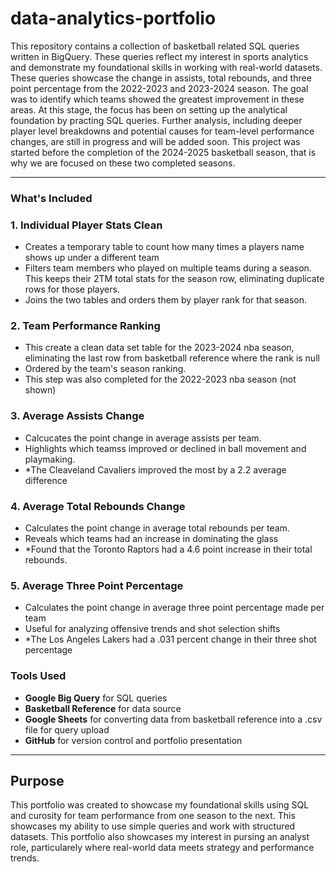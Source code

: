 # data-analytics-portfolio
This repository contains a collection of basketball related SQL queries written in BigQuery. These queries reflect my interest in sports analytics and demonstrate my foundational skills in working with real-world datasets. These queries showcase the change in assists, total rebounds, and three point percentage from the 2022-2023 and 2023-2024 season. The goal was to identify which teams showed the greatest improvement in these areas. 
At this stage, the focus has been on setting up the analytical foundation by practing SQL queries. Further analysis, including deeper player level breakdowns and potential causes for team-level performance changes, are still in progress and will be added soon. This project was started before the completion of the 2024-2025 basketball season, that is why we are focused on these two completed seasons. 

 
---

### What's Included

### 1. Individual Player Stats Clean
- Creates a temporary table to count how many times a players name shows up under a different team
- Filters team members who played on multiple teams during a season. This keeps their 2TM total stats for the season row, eliminating duplicate rows for those players. 
- Joins the two tables and orders them by player rank for that season.

### 2. Team Performance Ranking
- This create a clean data set table for the 2023-2024 nba season, eliminating the last row from basketball reference where the rank is null
- Ordered by the team's season ranking.
- This step was also completed for the 2022-2023 nba season (not shown)

### 3. Average Assists Change
- Calcucates the point change in average assists per team.
- Highlights which teamss improved or declined in ball movement and playmaking.
- *The Cleaveland Cavaliers improved the most by a 2.2 average difference

### 4. Average Total Rebounds Change
- Calculates the point change in average total rebounds per team.
- Reveals which teams had an increase in dominating the glass 
- *Found that the Toronto Raptors had a 4.6 point increase in their total rebounds.

### 5. Average Three Point Percentage
- Calculates the point change in average three point percentage made per team
- Useful for analyzing offensive trends and shot selection shifts 
-  *The Los Angeles Lakers had a .031 percent change in their three shot percentage

### Tools Used
- **Google Big Query** for SQL queries
- **Basketball Reference** for data source
- **Google Sheets** for converting data from basketball reference into a .csv file for query upload
- **GitHub** for version control and portfolio presentation
---

## Purpose
This portfolio was created to showcase my foundational skills using SQL and curosity for team performance from one season to the next. This showcases my ability to use simple queries and work with structured datasets. This portfolio also showcases my interest in pursing an analyst role, particularely where real-world data meets strategy and performance trends.
